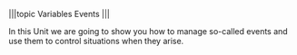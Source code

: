 |||topic
Variables
Events
|||

In this Unit we are going to show you how to manage so-called events and use them to control situations when they arise.
